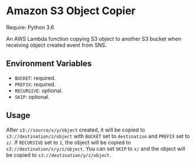 # Amazon S3 Object Copier

Require: Python 3.6

An AWS Lambda function copying S3 object to another S3 bucket when receiving object created event from SNS.

## Environment Variables

- `BUCKET`: required.
- `PREFIX`: required.
- `RECURSIVE`: optional.
- `SKIP`: optional.

## Usage

After `s3://source/x/y/object` created, it will be copied to `s3://destination/z/object` with `BUCKET` set to `destination` and `PREFIX` set to `z/`. If `RECURSIVE` set to `1`, the object will be copied to `s3://destination/x/y/z/object`. You can set `SKIP` to `x/` and the object will be copied to `s3://destination/y/z/object`.